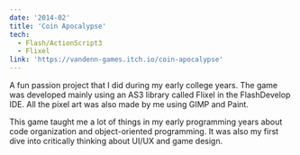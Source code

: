 ```yaml
---
date: '2014-02'
title: 'Coin Apocalypse'
tech:
  - Flash/ActionScript3
  - Flixel
link: 'https://vandenn-games.itch.io/coin-apocalypse'
---
```


A fun passion project that I did during my early college years. The game was developed mainly using an AS3 library called Flixel in the FlashDevelop IDE. All the pixel art was also made by me using GIMP and Paint.

This game taught me a lot of things in my early programming years about code organization and object-oriented programming. It was also my first dive into critically thinking about UI/UX and game design.
